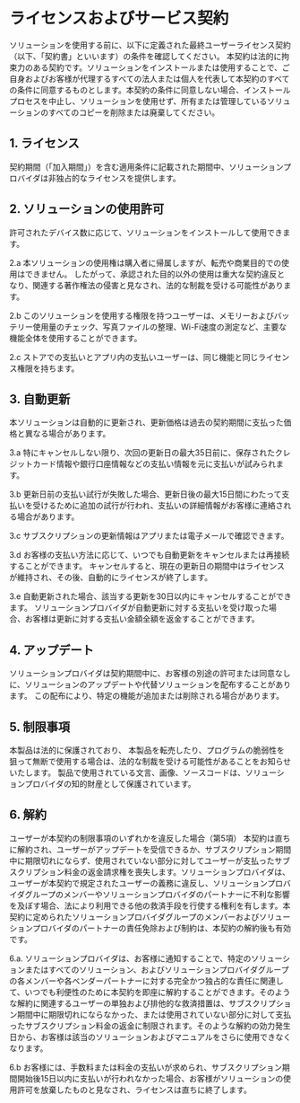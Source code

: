 # ライセンスおよびサービス契約

ソリューションを使用する前に、以下に定義された最終ユーザーライセンス契約（以下、「契約書」といいます）の条件を確認してください。
本契約は法的に拘束力のある契約です。ソリューションをインストールまたは使用することで、ご自身およびお客様が代理するすべての法人または個人を代表して本契約のすべての条件に同意するものとします。本契約の条件に同意しない場合、インストールプロセスを中止し、ソリューションを使用せず、所有または管理しているソリューションのすべてのコピーを削除または廃棄してください。


## 1. ライセンス
契約期間（「加入期間」）を含む適用条件に記載された期間中、ソリューションプロバイダは非独占的なライセンスを提供します。

## 2. ソリューションの使用許可
許可されたデバイス数に応じて、ソリューションをインストールして使用できます。

2.a 本ソリューションの使用権は購入者に帰属しますが、転売や商業目的での使用はできません。
したがって、承認された目的以外の使用は重大な契約違反となり、関連する著作権法の侵害と見なされ、法的な制裁を受ける可能性があります。

2.b このソリューションを使用する権限を持つユーザーは、メモリーおよびバッテリー使用量のチェック、写真ファイルの整理、Wi-Fi速度の測定など、主要な機能全体を使用することができます。

2.c ストアでの支払いとアプリ内の支払いユーザーは、同じ機能と同じライセンス権限を持ちます。

## 3. 自動更新
本ソリューションは自動的に更新され、更新価格は過去の契約期間に支払った価格と異なる場合があります。

3.a 特にキャンセルしない限り、次回の更新日の最大35日前に、保存されたクレジットカード情報や銀行口座情報などの支払い情報を元に支払いが試みられます。

3.b 更新日前の支払い試行が失敗した場合、更新日後の最大15日間にわたって支払いを受けるために追加の試行が行われ、支払いの詳細情報がお客様に連絡される場合があります。

3.c サブスクリプションの更新情報はアプリまたは電子メールで確認できます。

3.d お客様の支払い方法に応じて、いつでも自動更新をキャンセルまたは再接続することができます。
キャンセルすると、現在の更新日の期間中はライセンスが維持され、その後、自動的にライセンスが終了します。

3.e 自動更新された場合、該当する更新を30日以内にキャンセルすることができます。
ソリューションプロバイダが自動更新に対する支払いを受け取った場合、お客様は更新に対する支払い金額全額を返金することができます。

## 4. アップデート
ソリューションプロバイダは契約期間中に、お客様の別途の許可または同意なしに、ソリューションのアップデートや代替ソリューションを配布することがあります。
この配布により、特定の機能が追加または削除される場合があります。

## 5. 制限事項
本製品は法的に保護されており、
本製品を転売したり、プログラムの脆弱性を狙って無断で使用する場合は、法的な制裁を受ける可能性があることをお知らせいたします。
製品で使用されている文言、画像、ソースコードは、ソリューションプロバイダの知的財産として保護されています。

## 6. 解約
ユーザーが本契約の制限事項のいずれかを違反した場合（第5項）
本契約は直ちに解約され、ユーザーがアップデートを受信できるか、サブスクリプション期間中に期限切れにならず、使用されていない部分に対してユーザーが支払ったサブスクリプション料金の返金請求権を喪失します。ソリューションプロバイダは、ユーザーが本契約で規定されたユーザーの義務に違反し、ソリューションプロバイダグループのメンバーやソリューションプロバイダのパートナーに不利な影響を及ぼす場合、法により利用できる他の救済手段を行使する権利を有します。本契約に定められたソリューションプロバイダグループのメンバーおよびソリューションプロバイダのパートナーの責任免除および制約は、本契約の解約後も有効です。

6.a. ソリューションプロバイダは、お客様に通知することで、特定のソリューションまたはすべてのソリューション、およびソリューションプロバイダグループの各メンバーや各ベンダーパートナーに対する完全かつ独占的な責任に関連して、いつでも利便性のために本契約を即座に解約することができます。そのような解約に関連するユーザーの単独および排他的な救済措置は、サブスクリプション期間中に期限切れにならなかった、または使用されていない部分に対して支払ったサブスクリプション料金の返金に制限されます。そのような解約の効力発生日から、お客様は該当のソリューションおよびマニュアルをさらに使用できなくなります。

6.b お客様には、手数料または料金の支払いが求められ、サブスクリプション期間開始後15日以内に支払いが行われなかった場合、お客様がソリューションの使用許可を放棄したものと見なされ、ライセンスは直ちに終了します。
